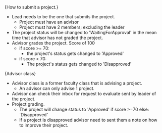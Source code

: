 {How to submit a project.}
- Lead needs to be the one that submits the project. 
  - Project must have an advisor
  - Project must have 2 members; excluding the leader
- The project status will be changed to 'WaitingForApproval' in the mean time that advisor has not graded the project.
- Advisor grades the project. Score of 100
  - if score >= 70: 
    - the project's status gets changed to 'Approved'
  - if score < 70:
    - The project's status gets changed to 'Disapproved'

{Advisor class}
- Advisor class is a former faculty class that is advising a project.
  - An advisor can only advise 1 project.
- Advisor can check their inbox for request to evaluate sent by leader of the project.
- Project grading.
  - The project will change status to 'Approved' if score >=70 else: 'Disapproved'
  - If a project is disapproved advisor need to sent them a note on how to improve their project.